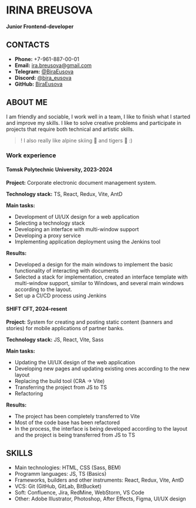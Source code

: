 # IRINA BREUSOVA
**Junior Frontend-developer**

## CONTACTS
- **Phone:** +7-961-887-00-01
- **Email:**  ira.breusova@gmail.com
- **Telegram:** [@BiraEusova](https://t.me/BiraEusova)
- **Discord:** [@bira_eusova](https://discordapp.com/users/bira_eusova)
- **GitHub:** [BiraEusova](https://github.com/BiraEusova)

## ABOUT ME
I am friendly and sociable, I work well in a team, I like to finish what I started and improve my skills. I like to solve creative problems and participate in projects that require both technical and artistic skills.
>! I also really like alpine skiing :ski: and tigers :tiger: :)

### Work experience

#### Tomsk Polytechnic University, 2023-2024

**Project:** Corporate electronic document management system.

**Technology stack:** TS, React, Redux, Vite, AntD

**Main tasks:**
- Development of UI/UX design for a web application
- Selecting a technology stack
- Developing an interface with multi-window support
- Developing a proxy service
- Implementing application deployment using the Jenkins tool

**Results:**
- Developed a design for the main windows to implement the basic functionality of interacting with documents
- Selected a stack for implementation, created an interface template with multi-window support, similar to Windows, and several main windows according to the layout.
- Set up a CI/CD process using Jenkins

#### SHIFT CFT, 2024-resent

**Project:** System for creating and posting static content (banners and stories) for mobile applications of partner banks.

**Technology stack:** JS, React, Vite, Sass

**Main tasks:**
- Updating the UI/UX design of the web application
- Developing new pages and updating existing ones according to the new layout
- Replacing the build tool (CRA → Vite)
- Transferring the project from JS to TS
- Refactoring

**Results:**
- The project has been completely transferred to Vite
- Most of the code base has been refactored
- In the process, the interface is being developed according to the layout and the project is being transferred from JS to TS

## SKILLS
* Main technologies: HTML, CSS (Sass, BEM)
* Programm languages: JS, TS (Basics)
* Frameworks, builders and other instruments: React, Redux, Vite, AntD
* VCS: Git (GitHub, GitLab, BitBucket)
* Soft: Confluence, Jira, RedMine, WebStorm, VS Code
* Other: Adobe Illustrator, Photoshop, After Effects, Figma, UI/UX design